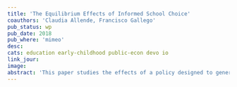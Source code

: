 ```yaml
---
title: 'The Equilibrium Effects of Informed School Choice'
coauthors: 'Claudia Allende, Francisco Gallego'
pub_status: wp
pub_date: 2018
pub_where: 'mimeo'
desc:
cats: education early-childhood public-econ devo io
link_jour:
image:
abstract: 'This paper studies the effects of a policy designed to generate a more informed consumer demand in the context of the market for primary education. We develop and test a specific information intervention that targets poor families of public Pre-K students entering the elementary school system in Chile. Using a randomized control trial, we find that the intervention shifts parents school choice decisions towards schools with higher test scores, higher prices and tend to be further distances from their home. Four years later, we find that student achievement was higher among treated families, providing suggestive evidence that a policy intervention could be successful. To quantitatively gauge how average treatment effects might vary in the context of a scaled up version of this policy, we embed the RCT within a structural model of school choice and competition where price and quality are chosen endogenously but schools face capacity constraints. We find that while capacity constraints play an important role mitigating the policy effect on impact, in counterfactual simulations the supply-side responses to quality contribute to a higher average treatment effect than that found in the RCT context. This result is especially true for the poorest students that benefit the most from an increase in supply of quality in their local education markets.'
---
```


